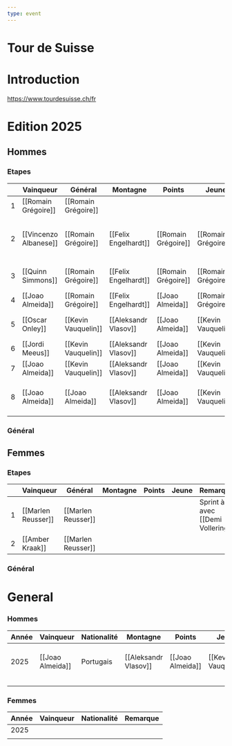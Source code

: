 ```yaml
---
type: event
---
```

# Tour de Suisse

# Introduction

https://www.tourdesuisse.ch/fr
# Edition 2025

## Hommes

### Etapes 

|     | Vainqueur             | Général             | Montagne             | Points              | Jeune               | Remarques                             |
| --- | --------------------- | ------------------- | -------------------- | ------------------- | ------------------- | ------------------------------------- |
| 1   | [[Romain Grégoire]]   | [[Romain Grégoire]] |                      |                     |                     |                                       |
| 2   | [[Vincenzo Albanese]] | [[Romain Grégoire]] | [[Felix Engelhardt]] | [[Romain Grégoire]] | [[Romain Grégoire]] | 10e - [[Fabio Van den Bossche]] (BEL) |
| 3   | [[Quinn Simmons]]     | [[Romain Grégoire]] | [[Felix Engelhardt]] | [[Romain Grégoire]] | [[Romain Grégoire]] | 14e - [[Tiesj Benoot]]                |
| 4   | [[Joao Almeida]]      | [[Romain Grégoire]] | [[Felix Engelhardt]] | [[Joao Almeida]]    | [[Romain Grégoire]] | [[Ilan Van Wilder]]                   |
| 5   | [[Oscar Onley]]       | [[Kevin Vauquelin]] | [[Aleksandr Vlasov]] | [[Joao Almeida]]    | [[Kevin Vauquelin]] | 6e - [[Ilan Van Wilder]]              |
| 6   | [[Jordi Meeus]]       | [[Kevin Vauquelin]] | [[Aleksandr Vlasov]] | [[Joao Almeida]]    | [[Kevin Vauquelin]] | Sprint                                |
| 7   | [[Joao Almeida]]      | [[Kevin Vauquelin]] | [[Aleksandr Vlasov]] | [[Joao Almeida]]    | [[Kevin Vauquelin]] |                                       |
| 8   | [[Joao Almeida]]      | [[Joao Almeida]]    | [[Aleksandr Vlasov]] | [[Joao Almeida]]    | [[Kevin Vauquelin]] | CLM<br>10e - [[Ilan Van Wilder]]      |
### Général

## Femmes

### Etapes

|     | Vainqueur          | Général            | Montagne | Points | Jeune | Remarques                          |
| --- | ------------------ | ------------------ | -------- | ------ | ----- | ---------------------------------- |
| 1   | [[Marlen Reusser]] | [[Marlen Reusser]] |          |        |       | Sprint à 2 avec [[Demi Vollering]] |
| 2   | [[Amber Kraak]]    | [[Marlen Reusser]] |          |        |       |                                    |
### Général
# General

### Hommes


| Année | Vainqueur        | Nationalité | Montagne             | Points           | Jeune               | Equipe                  | Combativité      | Remarques                        |
| ----- | ---------------- | ----------- | -------------------- | ---------------- | ------------------- | ----------------------- | ---------------- | -------------------------------- |
| 2025  | [[Joao Almeida]] | Portugais   | [[Aleksandr Vlasov]] | [[Joao Almeida]] | [[Kevin Vauquelin]] | [[Israël Premier Tech]] | [[Joao Almeida]] | 2e - [[Kevin Vauquelin]]<br>3e - |
|       |                  |             |                      |                  |                     |                         |                  |                                  |
|       |                  |             |                      |                  |                     |                         |                  |                                  |
### Femmes

| Année | Vainqueur | Nationalité | Remarque |
| ----- | --------- | ----------- | -------- |
| 2025  |           |             |          |
|       |           |             |          |

